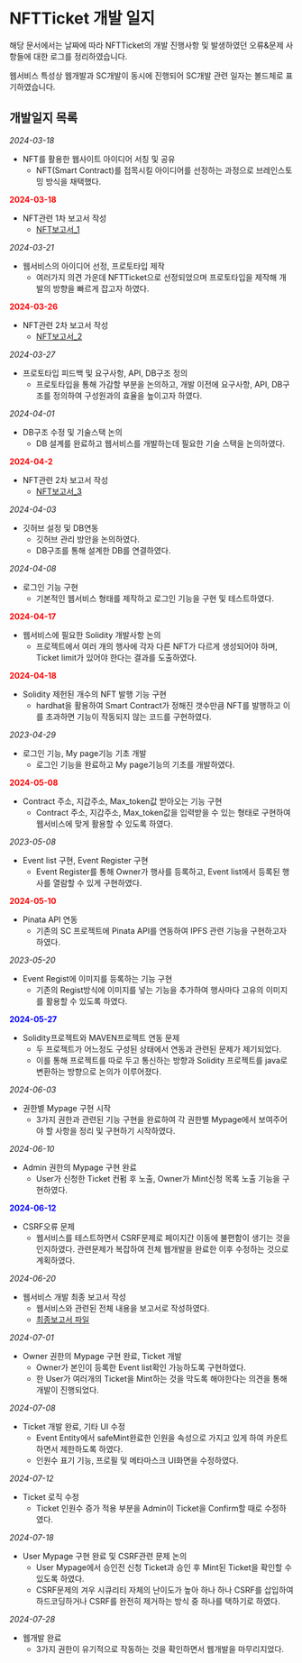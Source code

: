 NFTTicket 개발 일지
=======
해당 문서에서는 날짜에 따라 NFTTicket의 개발 진행사항 및 발생하였던
오류&문제 사항들에 대한 로그를 정리하였습니다.

웹서비스 특성상 웹개발과 SC개발이 동시에 진행되어
SC개발 관련 일자는 볼드체로 표기하였습니다.


개발일지 목록
---

*2024-03-18*

- NFT를 활용한 웹사이트 아이디어 서칭 및 공유
  + NFT(Smart Contract)를 접목시킬 아이디어를 선정하는 과정으로 브레인스토밍 방식을 채택했다.

**<span style="color:red;">2024-03-18</span>**

- NFT관련 1차 보고서 작성
  + [NFT보고서_1](src/main/resources/img/NFT_report_1.pdf)

*2024-03-21*

- 웹서비스의 아이디어 선정, 프로토타입 제작
  + 여러가지 의견 가운데 NFTTicket으로 선정되었으며 프로토타입을 제작해 개발의 방향을 빠르게 잡고자 하였다.

**<span style="color:red;">2024-03-26</span>**

- NFT관련 2차 보고서 작성
  + [NFT보고서_2](src/main/resources/img/NFT_report_2.pdf)

*2024-03-27*
- 프로토타입 피드백 및 요구사항, API, DB구조 정의
  + 프로토타입을 통해 가감할 부분을 논의하고, 개발 이전에 요구사항, API, DB구조를 정의하여 구성원과의 효율을 높이고자 하였다.

*2024-04-01*
- DB구조 수정 및 기술스택 논의
  + DB 설계를 완료하고 웹서비스를 개발하는데 필요한 기술 스택을 논의하였다.

**<span style="color:red;">2024-04-2</span>**

- NFT관련 2차 보고서 작성
  + [NFT보고서_3](src/main/resources/img/NFT_report_3.pdf)

*2024-04-03*
- 깃허브 설정 및 DB연동
  + 깃허브 관리 방안을 논의하였다.
  + DB구조를 통해 설계한 DB를 연결하였다.

*2024-04-08*
- 로그인 기능 구현
  + 기본적인 웹서비스 형태를 제작하고 로그인 기능을 구현 및 테스트하였다.

**<span style="color:red;">2024-04-17</span>**
- 웹서비스에 필요한 Solidity 개발사항 논의
  + 프로젝트에서 여러 개의 행사에 각자 다른 NFT가 다르게 생성되어야 하며, Ticket limit가 있어야 한다는 결과를 도출하였다.

**<span style="color:red;">2024-04-18</span>**
- Solidity 제헌된 개수의 NFT 발행 기능 구현
  + hardhat을 활용하여 Smart Contract가 정해진 갯수만큼 NFT를 발행하고 이를 초과하면 기능이 작동되지 않는 코드를 구현하였다.

*2023-04-29*
- 로그인 기능, My page기능 기초 개발
  + 로그인 기능을 완료하고 My page기능의 기초를 개발하였다. 

**<span style="color:red;">2024-05-08</span>**
- Contract 주소, 지갑주소, Max_token값 받아오는 기능 구현
  + Contract 주소, 지갑주소, Max_token값을 입력받을 수 있는 형태로 구현하여 웹서비스에 맞게 활용할 수 있도록 하였다.

*2023-05-08*
- Event list 구현, Event Register 구현
  + Event Register를 통해 Owner가 행사를 등록하고, Event list에서 등록된 행사를 열람할 수 있게 구현하였다.

**<span style="color:red;">2024-05-10</span>**
- Pinata API 연동
  + 기존의 SC 프로젝트에 Pinata API를 연동하여 IPFS 관련 기능을 구현하고자 하였다.


*2023-05-20*
- Event Regist에 이미지를 등록하는 기능 구현
  + 기존의 Regist방식에 이미지를 넣는 기능을 추가하여 행사마다 고유의 이미지를 활용할 수 있도록 하였다.

**<span style="color:blue;">2024-05-27</span>**
- Solidity프로젝트와 MAVEN프로젝트 연동 문제
  + 두 프로젝트가 어느정도 구성된 상태에서 연동과 관련된 문제가 제기되었다. 
  + 이를 통해 프로젝트를 따로 두고 통신하는 방향과 Solidity 프로젝트를 java로 변환하는 방향으로 논의가 이루어졌다.

*2024-06-03*
- 권한별 Mypage 구현 시작
  + 3가지 권한과 관련된 기능 구현을 완료하여 각 권한별 Mypage에서 보여주어야 할 사항을 정리 및 구현하기 시작하였다.

*2024-06-10*
- Admin 권한의 Mypage 구현 완료
  + User가 신청한 Ticket 컨펌 후 노출, Owner가 Mint신청 목록 노출 기능을 구현하였다.

**<span style="color:blue;">2024-06-12</span>**
- CSRF오류 문제
  + 웹서비스를 테스트하면서 CSRF문제로 페이지간 이동에 불편함이 생기는 것을 인지하였다. 관련문제가 복잡하여 전체 웹개발을 완료한 이후 수정하는 것으로 계획하였다.

*2024-06-20*
- 웹서비스 개발 최종 보고서 작성
  + 웹서비스와 관련된 전체 내용을 보고서로 작성하였다.
   + [최종보고서 파일](src/main/resources/img/NFTTicket_finalreport.pdf)

*2024-07-01*
- Owner 권한의 Mypage 구현 완료, Ticket 개발
  + Owner가 본인이 등록한 Event list확인 가능하도록 구현하였다.
  + 한 User가 여러개의 Ticket을 Mint하는 것을 막도록 해야한다는 의견을 통해 개발이 진행되었다.

*2024-07-08*
- Ticket 개발 완료, 기타 UI 수정
  + Event Entity에서 safeMint완료한 인원을 속성으로 가지고 있게 하여 카운트하면서 제한하도록 하였다.
  + 인원수 표기 기능, 프로필 및 메타마스크 UI화면을 수정하였다.

*2024-07-12*
- Ticket 로직 수정
  + Ticket 인원수 증가 적용 부분을 Admin이 Ticket을 Confirm할 때로 수정하였다.

*2024-07-18*
- User Mypage 구현 완료 및 CSRF관련 문제 논의
  + User Mypage에서 승인전 신청 Ticket과 승인 후 Mint된 Ticket을 확인할 수 있도록 하였다.
  + CSRF문제의 겨우 시큐리티 자체의 난이도가 높아 하나 하나 CSRF를 삽입하여 하드코딩하거나 CSRF를 완전히 제거하는 방식 중 하나를 택하기로 하였다.

*2024-07-28*
- 웹개발 완료
  + 3가지 권한이 유기적으로 작동하는 것을 확인하면서 웹개발을 마무리지었다.